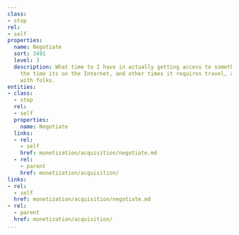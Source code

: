 ```yaml
---
class:
- stop
rel:
- self
properties:
  name: Negotiate
  sort: 3491
  level: 3
  description: What time to I have in actually getting access to something. Most of
    the time its on the Internet, and other times it requires travel, and meeting
    with folks.
entities:
- class:
  - stop
  rel:
  - self
  properties:
    name: Negotiate
  links:
  - rel:
    - self
    href: monetization/acquisition/negotiate.md
  - rel:
    - parent
    href: monetization/acquisition/
links:
- rel:
  - self
  href: monetization/acquisition/negotiate.md
- rel:
  - parent
  href: monetization/acquisition/
...
```

